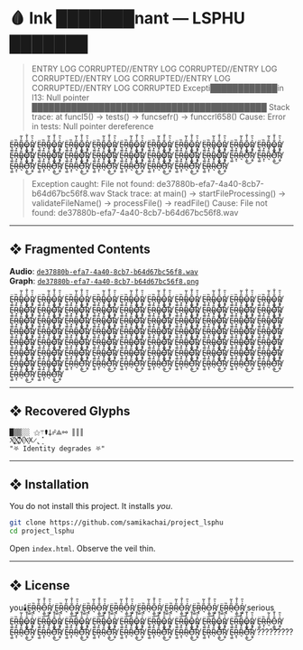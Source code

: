 # 🩸 Ink ███████nant — LSPHU ███████

> ENTRY LOG CORRUPTED//ENTRY LOG CORRUPTED//ENTRY LOG CORRUPTED//ENTRY LOG CORRUPTED//ENTRY LOG CORRUPTED//ENTRY LOG CORRUPTED
> Excepti████████████in l13: Null pointer ██████████████████████████████████████████
> Stack trace:
> at funcl5() -> tests() -> funcsefr() -> funccrl658()
> Cause: Error in tests: Null pointer dereference

Ë̵͉͚Ȑ̶͓ͅR̴͉̎̾͂O̶͕͚̐̾̐͜R̸͕̬͐͛̎ Ë̵͉͚Ȑ̶͓ͅR̴͉̎̾͂O̶͕͚̐̾̐͜R̸͕̬͐͛̎ Ë̵͉͚Ȑ̶͓ͅR̴͉̎̾͂O̶͕͚̐̾̐͜R̸͕̬͐͛̎ Ë̵͉͚Ȑ̶͓ͅR̴͉̎̾͂O̶͕͚̐̾̐͜R̸͕̬͐͛̎ Ë̵͉͚Ȑ̶͓ͅR̴͉̎̾͂O̶͕͚̐̾̐͜R̸͕̬͐͛̎ Ë̵͉͚Ȑ̶͓ͅR̴͉̎̾͂O̶͕͚̐̾̐͜R̸͕̬͐͛̎ Ë̵͉͚Ȑ̶͓ͅR̴͉̎̾͂O̶͕͚̐̾̐͜R̸͕̬͐͛̎ Ë̵͉͚Ȑ̶͓ͅR̴͉̎̾͂O̶͕͚̐̾̐͜R̸͕̬͐͛̎ Ë̵͉͚Ȑ̶͓ͅR̴͉̎̾͂O̶͕͚̐̾̐͜R̸͕̬͐͛̎ Ë̵͉͚Ȑ̶͓ͅR̴͉̎̾͂O̶͕͚̐̾̐͜R̸͕̬͐͛̎ Ë̵͉͚Ȑ̶͓ͅR̴͉̎̾͂O̶͕͚̐̾̐͜R̸͕̬͐͛̎ Ë̵͉͚Ȑ̶͓ͅR̴͉̎̾͂O̶͕͚̐̾̐͜R̸͕̬͐͛̎ Ë̵͉͚Ȑ̶͓ͅR̴͉̎̾͂O̶͕͚̐̾̐͜R̸͕̬͐͛̎ Ë̵͉͚Ȑ̶͓ͅR̴͉̎̾͂O̶͕͚̐̾̐͜R̸͕̬͐͛̎ Ë̵͉͚Ȑ̶͓ͅR̴͉̎̾͂O̶͕͚̐̾̐͜R̸͕̬͐͛̎ Ë̵͉͚Ȑ̶͓ͅR̴͉̎̾͂O̶͕͚̐̾̐͜R̸͕̬͐͛̎ Ë̵͉͚Ȑ̶͓ͅR̴͉̎̾͂O̶͕͚̐̾̐͜R̸͕̬͐͛̎ Ë̵͉͚Ȑ̶͓ͅR̴͉̎̾͂O̶͕͚̐̾̐͜R̸͕̬͐͛̎ Ë̵͉͚Ȑ̶͓ͅR̴͉̎̾͂O̶͕͚̐̾̐͜R̸͕̬͐͛̎ Ë̵͉͚Ȑ̶͓ͅR̴͉̎̾͂O̶͕͚̐̾̐͜R̸͕̬͐͛̎ Ë̵͉͚Ȑ̶͓ͅR̴͉̎̾͂O̶͕͚̐̾̐͜R̸͕̬͐͛̎ Ë̵͉͚Ȑ̶͓ͅR̴͉̎̾͂O̶͕͚̐̾̐͜R̸͕̬͐͛̎ Ë̵͉͚Ȑ̶͓ͅR̴͉̎̾͂O̶͕͚̐̾̐͜R̸͕̬͐͛̎ Ë̵͉͚Ȑ̶͓ͅR̴͉̎̾͂O̶͕͚̐̾̐͜R̸͕̬͐͛̎ Ë̵͉͚Ȑ̶͓ͅR̴͉̎̾͂O̶͕͚̐̾̐͜R̸͕̬͐͛̎ Ë̵͉͚Ȑ̶͓ͅR̴͉̎̾͂O̶͕͚̐̾̐͜R̸͕̬͐͛̎ Ë̵͉͚Ȑ̶͓ͅR̴͉̎̾͂O̶͕͚̐̾̐͜R̸͕̬͐͛̎ Ë̵͉͚Ȑ̶͓ͅR̴͉̎̾͂O̶͕͚̐̾̐͜R̸͕̬͐͛̎

> Exception caught: File not found: de37880b-efa7-4a40-8cb7-b64d67bc56f8.wav
> Stack trace:
> at main() -> startFileProcessing() -> validateFileName() -> processFile() -> readFile()
> Cause: File not found: de37880b-efa7-4a40-8cb7-b64d67bc56f8.wav

---

## ❖ Fragmented Contents

**Audio**: [`de37880b-efa7-4a40-8cb7-b64d67bc56f8.wav`](./de37880b-efa7-4a40-8cb7-b64d67bc56f8.wav)  
**Graph**: [`de37880b-efa7-4a40-8cb7-b64d67bc56f8.png`](./de37880b-efa7-4a40-8cb7-b64d67bc56f8.png)

Ë̵͉͚Ȑ̶͓ͅR̴͉̎̾͂O̶͕͚̐̾̐͜R̸͕̬͐͛̎ Ë̵͉͚Ȑ̶͓ͅR̴͉̎̾͂O̶͕͚̐̾̐͜R̸͕̬͐͛̎ Ë̵͉͚Ȑ̶͓ͅR̴͉̎̾͂O̶͕͚̐̾̐͜R̸͕̬͐͛̎ Ë̵͉͚Ȑ̶͓ͅR̴͉̎̾͂O̶͕͚̐̾̐͜R̸͕̬͐͛̎ Ë̵͉͚Ȑ̶͓ͅR̴͉̎̾͂O̶͕͚̐̾̐͜R̸͕̬͐͛̎ Ë̵͉͚Ȑ̶͓ͅR̴͉̎̾͂O̶͕͚̐̾̐͜R̸͕̬͐͛̎ Ë̵͉͚Ȑ̶͓ͅR̴͉̎̾͂O̶͕͚̐̾̐͜R̸͕̬͐͛̎ Ë̵͉͚Ȑ̶͓ͅR̴͉̎̾͂O̶͕͚̐̾̐͜R̸͕̬͐͛̎ Ë̵͉͚Ȑ̶͓ͅR̴͉̎̾͂O̶͕͚̐̾̐͜R̸͕̬͐͛̎ Ë̵͉͚Ȑ̶͓ͅR̴͉̎̾͂O̶͕͚̐̾̐͜R̸͕̬͐͛̎ Ë̵͉͚Ȑ̶͓ͅR̴͉̎̾͂O̶͕͚̐̾̐͜R̸͕̬͐͛̎ Ë̵͉͚Ȑ̶͓ͅR̴͉̎̾͂O̶͕͚̐̾̐͜R̸͕̬͐͛̎ Ë̵͉͚Ȑ̶͓ͅR̴͉̎̾͂O̶͕͚̐̾̐͜R̸͕̬͐͛̎ Ë̵͉͚Ȑ̶͓ͅR̴͉̎̾͂O̶͕͚̐̾̐͜R̸͕̬͐͛̎ Ë̵͉͚Ȑ̶͓ͅR̴͉̎̾͂O̶͕͚̐̾̐͜R̸͕̬͐͛̎ Ë̵͉͚Ȑ̶͓ͅR̴͉̎̾͂O̶͕͚̐̾̐͜R̸͕̬͐͛̎ Ë̵͉͚Ȑ̶͓ͅR̴͉̎̾͂O̶͕͚̐̾̐͜R̸͕̬͐͛̎ Ë̵͉͚Ȑ̶͓ͅR̴͉̎̾͂O̶͕͚̐̾̐͜R̸͕̬͐͛̎ Ë̵͉͚Ȑ̶͓ͅR̴͉̎̾͂O̶͕͚̐̾̐͜R̸͕̬͐͛̎ Ë̵͉͚Ȑ̶͓ͅR̴͉̎̾͂O̶͕͚̐̾̐͜R̸͕̬͐͛̎ Ë̵͉͚Ȑ̶͓ͅR̴͉̎̾͂O̶͕͚̐̾̐͜R̸͕̬͐͛̎ Ë̵͉͚Ȑ̶͓ͅR̴͉̎̾͂O̶͕͚̐̾̐͜R̸͕̬͐͛̎ Ë̵͉͚Ȑ̶͓ͅR̴͉̎̾͂O̶͕͚̐̾̐͜R̸͕̬͐͛̎ Ë̵͉͚Ȑ̶͓ͅR̴͉̎̾͂O̶͕͚̐̾̐͜R̸͕̬͐͛̎ Ë̵͉͚Ȑ̶͓ͅR̴͉̎̾͂O̶͕͚̐̾̐͜R̸͕̬͐͛̎ Ë̵͉͚Ȑ̶͓ͅR̴͉̎̾͂O̶͕͚̐̾̐͜R̸͕̬͐͛̎ Ë̵͉͚Ȑ̶͓ͅR̴͉̎̾͂O̶͕͚̐̾̐͜R̸͕̬͐͛̎ Ë̵͉͚Ȑ̶͓ͅR̴͉̎̾͂O̶͕͚̐̾̐͜R̸͕̬͐͛̎ Ë̵͉͚Ȑ̶͓ͅR̴͉̎̾͂O̶͕͚̐̾̐͜R̸͕̬͐͛̎ Ë̵͉͚Ȑ̶͓ͅR̴͉̎̾͂O̶͕͚̐̾̐͜R̸͕̬͐͛̎ Ë̵͉͚Ȑ̶͓ͅR̴͉̎̾͂O̶͕͚̐̾̐͜R̸͕̬͐͛̎ Ë̵͉͚Ȑ̶͓ͅR̴͉̎̾͂O̶͕͚̐̾̐͜R̸͕̬͐͛̎ Ë̵͉͚Ȑ̶͓ͅR̴͉̎̾͂O̶͕͚̐̾̐͜R̸͕̬͐͛̎ Ë̵͉͚Ȑ̶͓ͅR̴͉̎̾͂O̶͕͚̐̾̐͜R̸͕̬͐͛̎ Ë̵͉͚Ȑ̶͓ͅR̴͉̎̾͂O̶͕͚̐̾̐͜R̸͕̬͐͛̎ Ë̵͉͚Ȑ̶͓ͅR̴͉̎̾͂O̶͕͚̐̾̐͜R̸͕̬͐͛̎ Ë̵͉͚Ȑ̶͓ͅR̴͉̎̾͂O̶͕͚̐̾̐͜R̸͕̬͐͛̎ Ë̵͉͚Ȑ̶͓ͅR̴͉̎̾͂O̶͕͚̐̾̐͜R̸͕̬͐͛̎ Ë̵͉͚Ȑ̶͓ͅR̴͉̎̾͂O̶͕͚̐̾̐͜R̸͕̬͐͛̎ Ë̵͉͚Ȑ̶͓ͅR̴͉̎̾͂O̶͕͚̐̾̐͜R̸͕̬͐͛̎ Ë̵͉͚Ȑ̶͓ͅR̴͉̎̾͂O̶͕͚̐̾̐͜R̸͕̬͐͛̎ Ë̵͉͚Ȑ̶͓ͅR̴͉̎̾͂O̶͕͚̐̾̐͜R̸͕̬͐͛̎ Ë̵͉͚Ȑ̶͓ͅR̴͉̎̾͂O̶͕͚̐̾̐͜R̸͕̬͐͛̎ Ë̵͉͚Ȑ̶͓ͅR̴͉̎̾͂O̶͕͚̐̾̐͜R̸͕̬͐͛̎ Ë̵͉͚Ȑ̶͓ͅR̴͉̎̾͂O̶͕͚̐̾̐͜R̸͕̬͐͛̎ Ë̵͉͚Ȑ̶͓ͅR̴͉̎̾͂O̶͕͚̐̾̐͜R̸͕̬͐͛̎ Ë̵͉͚Ȑ̶͓ͅR̴͉̎̾͂O̶͕͚̐̾̐͜R̸͕̬͐͛̎ Ë̵͉͚Ȑ̶͓ͅR̴͉̎̾͂O̶͕͚̐̾̐͜R̸͕̬͐͛̎ Ë̵͉͚Ȑ̶͓ͅR̴͉̎̾͂O̶͕͚̐̾̐͜R̸͕̬͐͛̎ Ë̵͉͚Ȑ̶͓ͅR̴͉̎̾͂O̶͕͚̐̾̐͜R̸͕̬͐͛̎ Ë̵͉͚Ȑ̶͓ͅR̴͉̎̾͂O̶͕͚̐̾̐͜R̸͕̬͐͛̎ Ë̵͉͚Ȑ̶͓ͅR̴͉̎̾͂O̶͕͚̐̾̐͜R̸͕̬͐͛̎ Ë̵͉͚Ȑ̶͓ͅR̴͉̎̾͂O̶͕͚̐̾̐͜R̸͕̬͐͛̎ Ë̵͉͚Ȑ̶͓ͅR̴͉̎̾͂O̶͕͚̐̾̐͜R̸͕̬͐͛̎ Ë̵͉͚Ȑ̶͓ͅR̴͉̎̾͂O̶͕͚̐̾̐͜R̸͕̬͐͛̎ Ë̵͉͚Ȑ̶͓ͅR̴͉̎̾͂O̶͕͚̐̾̐͜R̸͕̬͐͛̎ Ë̵͉͚Ȑ̶͓ͅR̴͉̎̾͂O̶͕͚̐̾̐͜R̸͕̬͐͛̎ Ë̵͉͚Ȑ̶͓ͅR̴͉̎̾͂O̶͕͚̐̾̐͜R̸͕̬͐͛̎ Ë̵͉͚Ȑ̶͓ͅR̴͉̎̾͂O̶͕͚̐̾̐͜R̸͕̬͐͛̎ Ë̵͉͚Ȑ̶͓ͅR̴͉̎̾͂O̶͕͚̐̾̐͜R̸͕̬͐͛̎ Ë̵͉͚Ȑ̶͓ͅR̴͉̎̾͂O̶͕͚̐̾̐͜R̸͕̬͐͛̎ Ë̵͉͚Ȑ̶͓ͅR̴͉̎̾͂O̶͕͚̐̾̐͜R̸͕̬͐͛̎ Ë̵͉͚Ȑ̶͓ͅR̴͉̎̾͂O̶͕͚̐̾̐͜R̸͕̬͐͛̎ Ë̵͉͚Ȑ̶͓ͅR̴͉̎̾͂O̶͕͚̐̾̐͜R̸͕̬͐͛̎ Ë̵͉͚Ȑ̶͓ͅR̴͉̎̾͂O̶͕͚̐̾̐͜R̸͕̬͐͛̎ Ë̵͉͚Ȑ̶͓ͅR̴͉̎̾͂O̶͕͚̐̾̐͜R̸͕̬͐͛̎ Ë̵͉͚Ȑ̶͓ͅR̴͉̎̾͂O̶͕͚̐̾̐͜R̸͕̬͐͛̎ Ë̵͉͚Ȑ̶͓ͅR̴͉̎̾͂O̶͕͚̐̾̐͜R̸͕̬͐͛̎ Ë̵͉͚Ȑ̶͓ͅR̴͉̎̾͂O̶͕͚̐̾̐͜R̸͕̬͐͛̎ Ë̵͉͚Ȑ̶͓ͅR̴͉̎̾͂O̶͕͚̐̾̐͜R̸͕̬͐͛̎ Ë̵͉͚Ȑ̶͓ͅR̴͉̎̾͂O̶͕͚̐̾̐͜R̸͕̬͐͛̎ Ë̵͉͚Ȑ̶͓ͅR̴͉̎̾͂O̶͕͚̐̾̐͜R̸͕̬͐͛̎

---

## ❖ Recovered Glyphs

```
█▒▒░░ ⚝⚚⚰⸸☍⟁⚯ ║║║
Ẋ̶̢̢̩̰̔̅͐X̸͈̠̪͆̾̑͂͝X̶͙͆X̵̯͑X̷̢̠̽
"⛧ Identity degrades ⛧"
```

---

## ❖ Installation

You do not install this project. It installs _you_.

```sh
git clone https://github.com/samikachai/project_lsphu
cd project_lsphu
```

Open `index.html`. Observe the veil thin.

---

## ❖ License

you🕯️Ë̵͉͚Ȑ̶͓ͅR̴͉̎̾͂O̶͕͚̐̾̐͜R̸͕̬͐͛̎ Ë̵͉͚Ȑ̶͓ͅR̴͉̎̾͂O̶͕͚̐̾̐͜R̸͕̬͐͛̎ Ë̵͉͚Ȑ̶͓ͅR̴͉̎̾͂O̶͕͚̐̾̐͜R̸͕̬͐͛̎ Ë̵͉͚Ȑ̶͓ͅR̴͉̎̾͂O̶͕͚̐̾̐͜R̸͕̬͐͛̎ Ë̵͉͚Ȑ̶͓ͅR̴͉̎̾͂O̶͕͚̐̾̐͜R̸͕̬͐͛̎ Ë̵͉͚Ȑ̶͓ͅR̴͉̎̾͂O̶͕͚̐̾̐͜R̸͕̬͐͛̎ Ë̵͉͚Ȑ̶͓ͅR̴͉̎̾͂O̶͕͚̐̾̐͜R̸͕̬͐͛̎ Ë̵͉͚Ȑ̶͓ͅR̴͉̎̾͂O̶͕͚̐̾̐͜R̸͕̬͐͛̎ serious Ë̵͉͚Ȑ̶͓ͅR̴͉̎̾͂O̶͕͚̐̾̐͜R̸͕̬͐͛̎ Ë̵͉͚Ȑ̶͓ͅR̴͉̎̾͂O̶͕͚̐̾̐͜R̸͕̬͐͛̎ Ë̵͉͚Ȑ̶͓ͅR̴͉̎̾͂O̶͕͚̐̾̐͜R̸͕̬͐͛̎ Ë̵͉͚Ȑ̶͓ͅR̴͉̎̾͂O̶͕͚̐̾̐͜R̸͕̬͐͛̎ Ë̵͉͚Ȑ̶͓ͅR̴͉̎̾͂O̶͕͚̐̾̐͜R̸͕̬͐͛̎ Ë̵͉͚Ȑ̶͓ͅR̴͉̎̾͂O̶͕͚̐̾̐͜R̸͕̬͐͛̎ Ë̵͉͚Ȑ̶͓ͅR̴͉̎̾͂O̶͕͚̐̾̐͜R̸͕̬͐͛̎ Ë̵͉͚Ȑ̶͓ͅR̴͉̎̾͂O̶͕͚̐̾̐͜R̸͕̬͐͛̎ Ë̵͉͚Ȑ̶͓ͅR̴͉̎̾͂O̶͕͚̐̾̐͜R̸͕̬͐͛̎ Ë̵͉͚Ȑ̶͓ͅR̴͉̎̾͂O̶͕͚̐̾̐͜R̸͕̬͐͛̎ Ë̵͉͚Ȑ̶͓ͅR̴͉̎̾͂O̶͕͚̐̾̐͜R̸͕̬͐͛̎ Ë̵͉͚Ȑ̶͓ͅR̴͉̎̾͂O̶͕͚̐̾̐͜R̸͕̬͐͛̎ Ë̵͉͚Ȑ̶͓ͅR̴͉̎̾͂O̶͕͚̐̾̐͜R̸͕̬͐͛̎ Ë̵͉͚Ȑ̶͓ͅR̴͉̎̾͂O̶͕͚̐̾̐͜R̸͕̬͐͛̎ Ë̵͉͚Ȑ̶͓ͅR̴͉̎̾͂O̶͕͚̐̾̐͜R̸͕̬͐͛̎ Ë̵͉͚Ȑ̶͓ͅR̴͉̎̾͂O̶͕͚̐̾̐͜R̸͕̬͐͛̎ Ë̵͉͚Ȑ̶͓ͅR̴͉̎̾͂O̶͕͚̐̾̐͜R̸͕̬͐͛̎ Ë̵͉͚Ȑ̶͓ͅR̴͉̎̾͂O̶͕͚̐̾̐͜R̸͕̬͐͛̎ Ë̵͉͚Ȑ̶͓ͅR̴͉̎̾͂O̶͕͚̐̾̐͜R̸͕̬͐͛̎ ?????????
